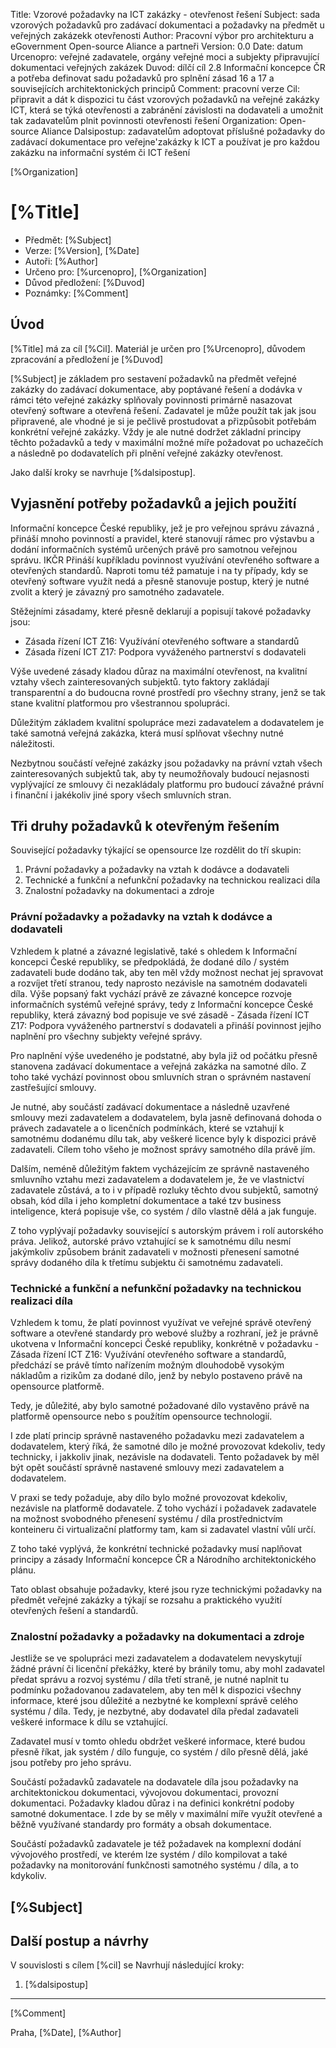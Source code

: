 Title: Vzorové požadavky na ICT zakázky - otevřenost řešení
Subject: sada vzorových požadavků pro zadávací dokumentaci a požadavky na předmět u veřejných zakázekk otevřenosti
Author: Pracovní výbor pro architekturu a eGovernment Open-source Aliance a partneři
Version: 0.0
Date: datum
Urcenopro: veřejné zadavatele, orgány veřejné moci a subjekty připravující dokumentaci veřejných zakázek
Duvod: dílčí cíl 2.8 Informační koncepce ČR a potřeba definovat sadu požadavků pro splnění zásad 16 a 17 a souvisejících architektonických principů
Comment: pracovní verze
Cil: připravit a dát k dispozici tu část vzorových požadavků na veřejné zakázky ICT, která se týká otevřenosti a zabránění závislosti na dodavateli a umožnit tak zadavatelům plnit povinnosti otevřenosti řešení
Organization: Open-source Aliance
Dalsipostup: zadavatelům adoptovat příslušné požadavky do zadávací dokumentace pro veřejne'zakázky k ICT a používat je pro každou zakázku na informační systém či ICT řešení



[%Organization]

# [%Title]

- Předmět: [%Subject]
- Verze: [%Version], [%Date]
- Autoři: [%Author]
- Určeno pro: [%urcenopro], [%Organization]
- Důvod předložení: [%Duvod]
- Poznámky: [%Comment]

## Úvod

[%Title] má za cíl [%Cil]. Materiál je určen pro [%Urcenopro], důvodem zpracování a předložení je [%Duvod]

[%Subject] je základem pro sestavení požadavků na předmět veřejné zakázky do zadávací dokumentace, aby poptávané řešení a dodávka v rámci této veřejné zakázky splňovaly povinnosti primárně nasazovat otevřený software a otevřená řešení. Zadavatel je může použít tak jak jsou připravené, ale vhodné je si je pečlivě prostudovat a přizpůsobit potřebám konkrétní veřejné zakázky. Vždy je ale nutné dodržet základní principy těchto požadavků a tedy v maximální možné míře požadovat po uchazečích a následně po dodavatelích při plnění veřejné zakázky otevřenost.

Jako další kroky se navrhuje [%dalsipostup].

## Vyjasnění potřeby požadavků a jejich použití

Informační koncepce České republiky, jež je pro veřejnou správu závazná , přináší mnoho povinností a pravidel, které stanovují rámec pro výstavbu a dodání informačních systémů určených právě pro samotnou veřejnou správu.
IKČR Přináší kupříkladu povinnost využívání otevřeného software a otevřených standardů. Naproti tomu též pamatuje i na ty případy, kdy se otevřený software využít nedá a přesně stanovuje postup, který je nutné zvolit a který je závazný pro samotného zadavatele.

Stěžejními zásadamy, které přesně deklarují a popisují takové požadavky jsou:

* Zásada řízení ICT Z16: Využívání otevřeného software a standardů
* Zásada řízení ICT Z17: Podpora vyváženého partnerství s dodavateli

Výše uvedené zásady kladou důraz na maximální otevřenost, na kvalitní vztahy všech zainteresovaných subjektů. tyto faktory zakládají transparentní a do budoucna rovné prostředí pro všechny strany, jenž se tak stane kvalitní platformou pro všestrannou spolupráci.

Důležitým základem kvalitní spolupráce mezi zadavatelem a dodavatelem  je také samotná veřejná zakázka, která musí splňovat všechny nutné náležitosti.

Nezbytnou součástí veřejné zakázky jsou požadavky na právní vztah všech zainteresovaných subjektů tak, aby ty neumožňovaly budoucí nejasnosti vyplývající ze smlouvy či nezakládaly platformu pro budoucí závažné právní i finanční i jakékoliv jiné spory všech smluvních stran.

## Tři druhy požadavků k otevřeným řešením 

Související požadavky týkající se opensource lze rozdělit do tří skupin:

1. Právní požadavky a požadavky na vztah k dodávce a dodavateli 
2. Technické a funkční a nefunkční požadavky na technickou realizaci díla 
3. Znalostní požadavky na dokumentaci a zdroje 

### Právní požadavky a požadavky na vztah k dodávce a dodavateli 

Vzhledem k platné a závazné legislativě, také s ohledem k Informační koncepci České republiky, se předpokládá, že dodané dílo / systém zadavateli bude dodáno tak, aby ten měl vždy možnost nechat jej spravovat a rozvíjet třetí stranou, tedy naprosto nezávisle na samotném dodavateli díla. Výše popsaný fakt vychází právě ze závazné koncepce rozvoje informačních systémů veřejné správy, tedy z Informační koncepce České republiky, která závazný bod popisuje ve své zásadě - Zásada řízení ICT Z17: Podpora vyváženého partnerství s dodavateli a přináší povinnost jejího naplnění pro všechny subjekty veřejné správy.

Pro naplnění výše uvedeného je podstatné, aby byla již od počátku přesně stanovena zadávací dokumentace a veřejná zakázka na samotné dílo.
Z toho také vychází povinnost obou smluvních stran o správném nastavení zastřešující smlouvy.

Je nutné, aby součástí zadávací dokumentace a následně uzavřené smlouvy mezi zadavatelem a dodavatelem, byla jasně definovaná dohoda o právech zadavatele a o licenčních podmínkách, které se vztahují k samotnému dodanému dílu tak, aby veškeré licence byly k dispozici právě zadavateli. Cílem toho všeho je možnost správy samotného díla právě jím.

Dalším, neméně důležitým faktem vycházejícím ze správně nastaveného smluvního vztahu mezi zadavatelem a dodavatelem je, že ve vlastnictví zadavatele zůstává, a to i v případě rozluky těchto dvou subjektů, samotný obsah, kód díla i jeho kompletní dokumentace a také tzv business inteligence, která popisuje vše, co systém / dílo vlastně dělá a jak funguje.

Z toho vyplývají požadavky související s autorským právem i rolí autorského práva. Jelikož, autorské právo vztahující se k samotnému dílu nesmí jakýmkoliv způsobem bránit zadavateli v možnosti přenesení samotné správy dodaného díla k třetímu subjektu či samotnému zadavateli.

### Technické a funkční a nefunkční požadavky na technickou realizaci díla 

Vzhledem k tomu, že platí povinnost využívat ve veřejné správě otevřený software a otevřené standardy pro webové služby a rozhraní, jež je právně ukotvena v Informační koncepci České republiky, konkrétně v požadavku - Zásada řízení ICT Z16: Využívání otevřeného software a standardů, předchází se právě tímto nařízením možným dlouhodobě vysokým nákladům a rizikům za dodané dílo, jenž by nebylo postaveno právě na opensource platformě.

Tedy, je důležité, aby bylo samotné požadované dílo vystavěno právě na platformě opensource nebo s použítím opensource technologií.

I zde platí princip správně nastaveného požadavku mezi zadavatelem a dodavatelem, který říká, že samotné dílo je možné provozovat kdekoliv, tedy technicky, i jakkoliv jinak, nezávisle na dodavateli. Tento požadavek by měl být opět součástí správně nastavené smlouvy mezi zadavatelem a dodavatelem.

V praxi se tedy požaduje, aby dílo bylo možné provozovat kdekoliv, nezávisle na platformě dodavatele. Z toho vychází i požadavek zadavatele na možnost svobodného přenesení systému / díla prostřednictvím konteineru či virtualizační platformy tam, kam si zadavatel vlastní vůlí určí.

Z toho také vyplývá, že konkrétní technické požadavky musí naplňovat principy a zásady Informační koncepce ČR a Národního architektonického plánu.

Tato oblast obsahuje požadavky, které jsou ryze technickými požadavky na předmět veřejné zakázky a týkají se rozsahu a praktického využití otevřených řešení a standardů.

### Znalostní požadavky  a požadavky na dokumentaci a zdroje 

Jestliže se ve spolupráci mezi zadavatelem a dodavatelem nevyskytují žádné právní či licenční překážky, které by bránily  tomu, aby mohl zadavatel předat správu a rozvoj systému / díla třetí straně, je nutné naplnit tu podmínku požadovanou zadavatelem, aby ten měl k dispozici všechny informace, které jsou důležité a nezbytné ke komplexní správě celého systému / díla. Tedy, je nezbytné, aby dodavatel díla předal zadavateli veškeré informace k dílu se vztahující.

Zadavatel musí v tomto ohledu obdržet veškeré informace, které budou přesně říkat, jak systém / dílo funguje, co systém / dílo přesně dělá, jaké jsou potřeby pro jeho správu.

Součástí požadavků zadavatele na dodavatele díla jsou požadavky na architektonickou dokumentaci, vývojovou dokumentaci, provozní dokumentaci. Požadavky kladou důraz i na definici konkrétní podoby samotné dokumentace. I zde by se měly v maximální míře využít otevřené a běžně využívané standardy pro formáty a obsah dokumentace.

Součástí požadavků zadavatele je též požadavek na komplexní dodání vývojového prostředí, ve kterém lze systém / dílo kompilovat a také požadavky na monitorování funkčnosti samotného systému / díla, a to kdykoliv.

## [%Subject]



## Další postup a návrhy

V souvislosti s cílem [%cil] se Navrhují  následující kroky:

1. [%dalsipostup]



----------

[%Comment]

Praha, [%Date], [%Author]

